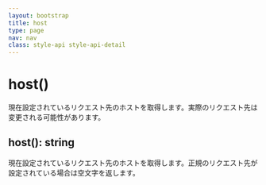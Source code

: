 ```yaml
---
layout: bootstrap
title: host
type: page
nav: nav
class: style-api style-api-detail
---
```


# host()
現在設定されているリクエスト先のホストを取得します。実際のリクエスト先は変更される可能性があります。

## host(): string
現在設定されているリクエスト先のホストを取得します。正規のリクエスト先が設定されている場合は空文字を返します。
